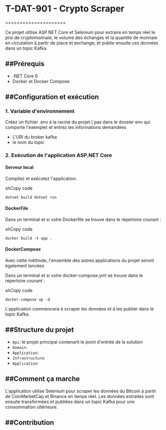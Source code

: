 # T-DAT-901 - Crypto Scraper
=====================

Ce projet utilise ASP.NET Core et Selenium pour extraire en temps réel le prix de cryptomonnaie, le volume des échanges et la quantité de monnaie en circulation à partir de place et exchange, et publie ensuite ces données dans un topic Kafka.

##Prérequis
---------

-   .NET Core 6
-   Docker et Docker Compose

##Configuration et exécution
--------------------------

### 1\. Variable d'environnement

Créez un fichier .env à la racine du projet ( pas dans le dossier env qui comporte l'exemple) et entrez les informations demandées
 - L'URI du broker kafka
 - le nom du topic

### 2\. Exécution de l'application ASP.NET Core

#### Serveur local
Compilez et exécutez l'application.

shCopy code

`dotnet build
dotnet run`

#### DockerFile

Dans un terminal et si votre Dockerfile se trouve dans le répertoire courant :

shCopy code

`docker build -t app .`


#### DockerCompose

Avec cette méthode, l'ensemble des autres applications du projet seront également lancées 

Dans un terminal et si votre docker-compose.yml se trouve dans le répertoire courant :

shCopy code

`docker-compose up -d`


L'application commencera à scraper les données et à les publier dans le topic Kafka.

##Structure du projet
-------------------

-   `Api`: le projet principal contenant le point d'entrée de la solution
-   `Domain`: 
-   `Application`: 
-   `Infrastructure`:
-   `Application`: 

##Comment ça marche
-----------------

L'application utilise Selenium pour scraper les données du Bitcoin à partir de CoinMarketCap et Binance en temps réel. Les données extraites sont ensuite transformées et publiées dans un topic Kafka pour une consommation ultérieure.

##Contribution
------------